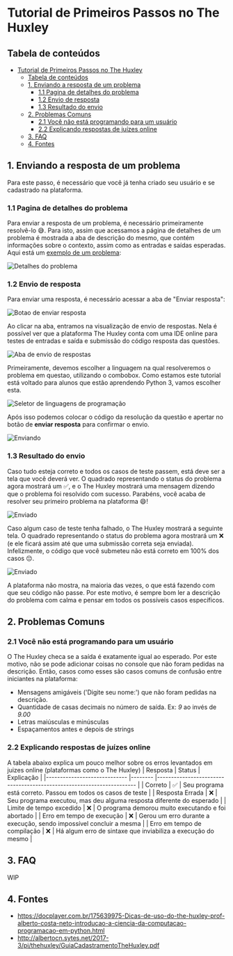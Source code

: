 # Tutorial de Primeiros Passos no The Huxley


## Tabela de conteúdos
- [Tutorial de Primeiros Passos no The Huxley](#tutorial-de-primeiros-passos-no-the-huxley)
  - [Tabela de conteúdos](#tabela-de-conteúdos)
  - [1. Enviando a resposta de um problema](#1-enviando-a-resposta-de-um-problema)
    - [1.1 Pagina de detalhes do problema](#11-pagina-de-detalhes-do-problema)
    - [1.2 Envio de resposta](#12-envio-de-resposta)
    - [1.3 Resultado do envio](#13-resultado-do-envio)
  - [2. Problemas Comuns](#2-problemas-comuns)
    - [2.1 Você não está programando para um usuário](#21-você-não-está-programando-para-um-usuário)
    - [2.2 Explicando respostas de juízes online](#22-explicando-respostas-de-juízes-online)
  - [3. FAQ](#3-faq)
  - [4. Fontes <a name="fontes"></a>](#4-fontes-)


## 1. Enviando a resposta de um problema

Para este passo, é necessário que você já tenha criado seu usuário e se cadastrado na plataforma.

### 1.1 Pagina de detalhes do problema

Para enviar a resposta de um problema, é necessário primeiramente resolvê-lo 😅. Para isto, assim que acessamos a página de detalhes de um problema é mostrada a aba de descrição do mesmo, que contém informações sobre o contexto, assim como as entradas e saídas esperadas. Aqui está um [exemplo de um problema](https://thehuxley.com/problem/1087?locale=pt_BR): 

![Detalhes do problema](./images/problem-details.png)

### 1.2 Envio de resposta

Para enviar uma resposta, é necessário acessar a aba de "Enviar resposta":

![Botao de enviar resposta](./images/enviar-resposta-botao.png)

Ao clicar na aba, entramos na visualização de envio de respostas. Nela é possível ver que a plataforma The Huxley conta com uma IDE online para testes de entradas e saída e submissão do código resposta das questões.

![Aba de envio de respostas](./images/aba-envio-resposta.png)

Primeiramente, devemos escolher a linguagem na qual resolveremos o problema em questao, utilizando o combobox. Como estamos este tutorial está voltado para alunos que estão aprendendo Python 3, vamos escolher esta.

![Seletor de linguagens de programação](./images/select-linguagem.png)

Após isso podemos colocar o código da resolução da questão e apertar no botão de **enviar resposta** para confirmar o envio.

![Enviando](./images/enviando.png)

### 1.3 Resultado do envio

Caso tudo esteja correto e todos os casos de teste passem, está deve ser a tela que você deverá ver. O quadrado representando o status do problema agora mostrará um ✅, e o The Huxley mostrará uma mensagem dizendo que o problema foi resolvido com sucesso. Parabéns, você acaba de resolver seu primeiro problema na plataforma 😄!

![Enviado](./images/enviado-com-sucesso.png)

Caso algum caso de teste tenha falhado, o The Huxley mostrará a seguinte tela. O quadrado representando o status do problema agora mostrará um ❌ (e ele ficará assim até que uma submissão correta seja enviada). Infelizmente, o código que você submeteu não está correto em 100% dos casos 😔.

![Enviado](./images/enviado-errado.png)

A plataforma não mostra, na maioria das vezes, o que está fazendo com que seu código não passe. Por este motivo, é sempre bom ler a descrição do problema com calma e pensar em todos os possíveis casos específicos.

## 2. Problemas Comuns

### 2.1 Você não está programando para um usuário

O The Huxley checa se a saída é exatamente igual ao esperado. Por este motivo, não se pode adicionar coisas no console que não foram pedidas na descrição. Então, casos como esses são casos comuns de confusão entre iniciantes na plataforma:
- Mensagens amigáveis ('Digite seu nome:') que não foram pedidas na descrição.
- Quantidade de casas decimais no número de saída. Ex: _9_ ao invés de _9.00_
- Letras maiúsculas e minúsculas
- Espaçamentos antes e depois de strings

### 2.2 Explicando respostas de juízes online

A tabela abaixo explica um pouco melhor sobre os erros levantados em juizes online (plataformas como o The Huxley)
| Resposta                    	| Status 	| Explicação                                                           	|
|-----------------------------	|--------	|----------------------------------------------------------------------	|
| Correto                     	| ✅      	| Seu programa está correto. Passou em todos os casos de teste         	|
| Resposta Errada             	| ❌      	| Seu programa executou, mas deu alguma resposta diferente do esperado 	|
| Limite de tempo excedido    	| ❌      	| O programa demorou muito executando e foi abortado                   	|
| Erro em tempo de execução   	| ❌      	| Gerou um erro durante a execução, sendo impossível concluir a mesma  	|
| Erro em tempo de compilação 	| ❌      	| Há algum erro de sintaxe que inviabiliza a execução do mesmo         	|
## 3. FAQ

WIP

## 4. Fontes <a name="fontes"></a>

* https://docplayer.com.br/175639975-Dicas-de-uso-do-the-huxley-prof-alberto-costa-neto-introducao-a-ciencia-da-computacao-programacao-em-python.html
* http://albertocn.sytes.net/2017-3/pi/thehuxley/GuiaCadastramentoTheHuxley.pdf

